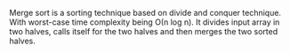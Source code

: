Merge sort is a sorting technique based on divide and conquer technique. With worst-case time complexity being Ο(n log n). 
It divides input array in two halves, calls itself for the two halves and then merges the two sorted halves.
